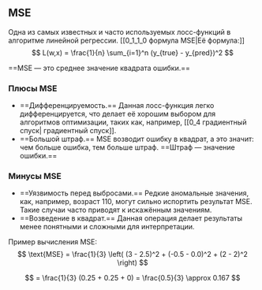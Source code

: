 ## MSE
Одна из самых известных и часто используемых лосс-функций в алгоритме линейной регрессии. [[0_1_1_0 формула MSE|Её формула:]] 
$$
L(w,x) = \frac{1}{n} \sum_{i=1}^n (y_{true} - y_{pred})^2
$$
 
==MSE — это среднее значение квадрата ошибки.==

### Плюсы MSE
- ==Дифференцируемость.== Данная лосс-функция легко дифференцируется, что делает её хорошим выбором для алгоритмов оптимизации, таких как, например, [[0_4 градиентный спуск| градиентный спуск]].
- ==Большой штраф.== MSE возводит ошибку в квадрат, а это значит: чем больше ошибка, тем больше штраф. ==Штраф — значение ошибки.== 

### Минусы MSE
- ==Уязвимость перед выбросами.== Редкие аномальные значения, как, например, возраст 110, могут сильно испортить результат MSE. Такие случаи часто приводят к искажённым значениям. 
- ==Возведение в квадрат.== Данная операция делает результаты менее понятными и сложными для интерпретации.  

Пример вычисления MSE:
$$
\text{MSE} = \frac{1}{3} \left( (3 - 2.5)^2 + (-0.5 - 0.0)^2 + (2 - 2)^2 \right)
$$

$$
= \frac{1}{3} (0.25 + 0.25 + 0) = \frac{0.5}{3} \approx 0.167
$$
